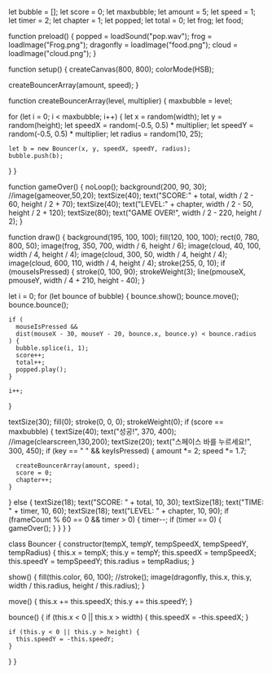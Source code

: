 let bubble = [];
let score = 0;
let maxbubble;
let amount = 5;
let speed = 1;
let timer = 2;
let chapter = 1;
let popped;
let total = 0;
let frog;
let food;

function preload() {
  popped = loadSound("pop.wav");
  frog = loadImage("Frog.png");
  dragonfly = loadImage("food.png");
  cloud = loadImage("cloud.png");
}

function setup() {
  createCanvas(800, 800);
  colorMode(HSB);

  createBouncerArray(amount, speed);
}

function createBouncerArray(level, multiplier) {
  maxbubble = level;

  for (let i = 0; i < maxbubble; i++) {
    let x = random(width);
    let y = random(height);
    let speedX = random(-0.5, 0.5) * multiplier;
    let speedY = random(-0.5, 0.5) * multiplier;
    let radius = random(10, 25);

    let b = new Bouncer(x, y, speedX, speedY, radius);
    bubble.push(b);
  }
}

function gameOver() {
  noLoop();
  background(200, 90, 30);
  //image(gameover,50,20);
  textSize(40);
  text("SCORE:" + total, width / 2 - 60, height / 2 + 70);
  textSize(40);
  text("LEVEL:" + chapter, width / 2 - 50, height / 2 + 120);
  textSize(80);
  text("GAME OVER!", width / 2 - 220, height / 2);
}

function draw() {
  background(195, 100, 100);
  fill(120, 100, 100);
  rect(0, 780, 800, 50);
  image(frog, 350, 700, width / 6, height / 6);
  image(cloud, 40, 100, width / 4, height / 4);
  image(cloud, 300, 50, width / 4, height / 4);
  image(cloud, 600, 110, width / 4, height / 4);
  stroke(255, 0, 10);
  if (mouseIsPressed) {
    stroke(0, 100, 90);
    strokeWeight(3);
    line(pmouseX, pmouseY, width / 4 + 210, height - 40);
  }

  let i = 0;
  for (let bounce of bubble) {
    bounce.show();
    bounce.move();
    bounce.bounce();

    if (
      mouseIsPressed &&
      dist(mouseX - 30, mouseY - 20, bounce.x, bounce.y) < bounce.radius
    ) {
      bubble.splice(i, 1);
      score++;
      total++;
      popped.play();
    }

    i++;
  }

  textSize(30);
  fill(0);
  stroke(0, 0, 0);
  strokeWeight(0);
  if (score == maxbubble) {
    textSize(40);
    text("성공!", 370, 400);
    //image(clearscreen,130,200);
    textSize(20);
    text("스페이스 바를 누르세요!", 300, 450);
    if (key == " " && keyIsPressed) {
      amount *= 2;
      speed *= 1.7;

      createBouncerArray(amount, speed);
      score = 0;
      chapter++;
    }
  } else {
    textSize(18);
    text("SCORE: " + total, 10, 30);
    textSize(18);
    text("TIME: " + timer, 10, 60);
    textSize(18);
    text("LEVEL: " + chapter, 10, 90);
    if (frameCount % 60 == 0 && timer > 0) {
      timer--;
      if (timer == 0) {
        gameOver();
      }
    }
  }
}

class Bouncer {
  constructor(tempX, tempY, tempSpeedX, tempSpeedY, tempRadius) {
    this.x = tempX;
    this.y = tempY;
    this.speedX = tempSpeedX;
    this.speedY = tempSpeedY;
    this.radius = tempRadius;
  }

  show() {
    fill(this.color, 60, 100);
    //stroke();
    image(dragonfly, this.x, this.y, width / this.radius, height / this.radius);
  }

  move() {
    this.x += this.speedX;
    this.y += this.speedY;
  }

  bounce() {
    if (this.x < 0 || this.x > width) {
      this.speedX = -this.speedX;
    }

    if (this.y < 0 || this.y > height) {
      this.speedY = -this.speedY;
    }
  }
}
